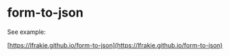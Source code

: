 # form-to-json

See example: 

[https://lfrakie.github.io/form-to-json](https://lfrakie.github.io/form-to-json)

